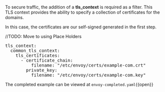 To secure traffic, the addition of a **tls_context** is required as a filter. This TLS context provides the ability to specify a collection of certificates for the domains. 

In this case, the certificates are our self-signed generated in the first step. 

//TODO: Move to using Place Holders
<pre>
tls_context:
  common_tls_context:
    tls_certificates:
      - certificate_chain:
          filename: "/etc/envoy/certs/example-com.crt"
        private_key:
          filename: "/etc/envoy/certs/example-com.key"
</pre>

The completed example can be viewed at `envoy-completed.yaml`{{open}}